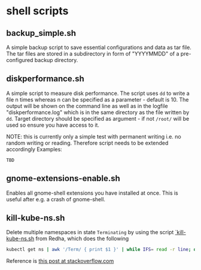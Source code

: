 # shell scripts

## backup_simple.sh

A simple backup script to save essential configurations and data as tar file. The tar files are stored in a subdirectory in form of "YYYYMMDD" of a pre-configured backup directory.

## diskperformance.sh

A simple script to measure disk performance. The script uses `dd` to write a file n times whereas n can be specified as a parameter - default is 10. The output will be shown on the command line as well as in the logfile "diskperformance.log" which is in the same directory as the file written by `dd`.
Target directory should be specified as argument - if not `/root/` will be used so ensure you have access to it.

NOTE: this is currently only a simple test with permanent writing i.e. no random writing or reading. Therefore script needs to be extended accordingly
Examples:
```
TBD 
```
## gnome-extensions-enable.sh

Enables all gnome-shell extensions you have installed at once. This is useful after e.g. a crash of gnome-shell.

## kill-kube-ns.sh

Delete multiple namespaces in state `Terminating` by using the script [`kill-kube-ns.sh](./kill-kube-ns.sh) from Redha, which does the following

```bash
kubectl get ns | awk '/Term/ { print $1 }' | while IFS= read -r line; do ~/bin/kill-kube-ns.sh $line; done
```

Reference is [this post at stackoverflow.com](https://stackoverflow.com/questions/60230242/how-to-output-the-result-of-a-chain-of-commands-for-a-given-input-with-bash/60303522#60303522)